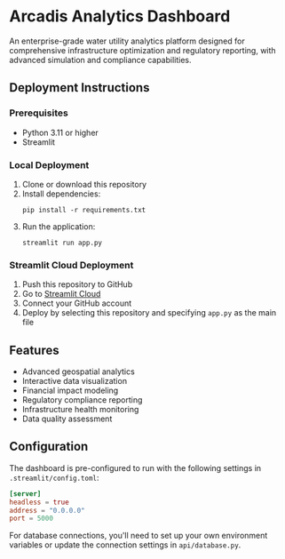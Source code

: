 # Arcadis Analytics Dashboard

An enterprise-grade water utility analytics platform designed for comprehensive infrastructure optimization and regulatory reporting, with advanced simulation and compliance capabilities.

## Deployment Instructions

### Prerequisites
- Python 3.11 or higher
- Streamlit

### Local Deployment
1. Clone or download this repository
2. Install dependencies:
   ```
   pip install -r requirements.txt
   ```
3. Run the application:
   ```
   streamlit run app.py
   ```

### Streamlit Cloud Deployment
1. Push this repository to GitHub
2. Go to [Streamlit Cloud](https://streamlit.io/cloud)
3. Connect your GitHub account
4. Deploy by selecting this repository and specifying `app.py` as the main file

## Features
- Advanced geospatial analytics
- Interactive data visualization
- Financial impact modeling
- Regulatory compliance reporting
- Infrastructure health monitoring
- Data quality assessment

## Configuration
The dashboard is pre-configured to run with the following settings in `.streamlit/config.toml`:
```toml
[server]
headless = true
address = "0.0.0.0"
port = 5000
```

For database connections, you'll need to set up your own environment variables or update the connection settings in `api/database.py`.
